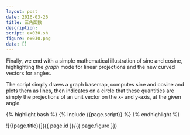 ```yaml
---
layout: post
date: 2016-03-26
title: 三角函数
description:
script: ex030.sh
figure: ex030.png
data: []
---
```


Finally, we end with a simple mathematical illustration of sine and
cosine, highlighting the *graph* mode for linear projections and the new
curved vectors for angles.

The script simply draws a graph basemap, computes sine and cosine and
plots them as lines, then indicates on a circle that these quantities
are simply the projections of an unit vector on the x- and y-axis, at
the given angle.

{% highlight bash %}
{% include {{page.script}} %}
{% endhighlight %}

![{{page.title}}]({{ page.id }}/{{ page.figure }})
